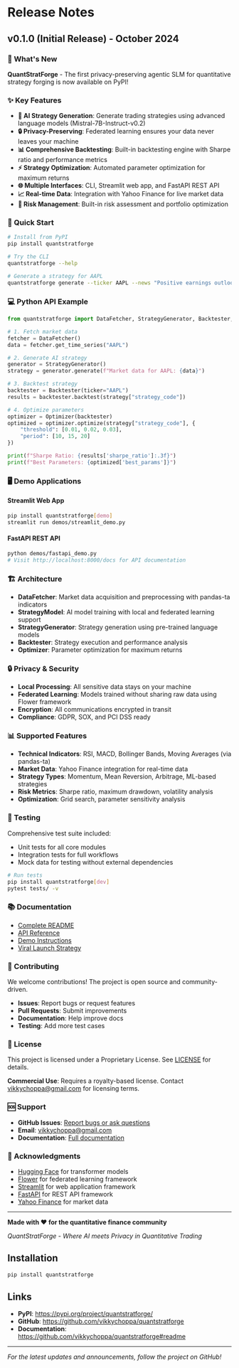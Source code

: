 # Release Notes

## v0.1.0 (Initial Release) - October 2024

### 🎉 What's New

**QuantStratForge** - The first privacy-preserving agentic SLM for quantitative strategy forging is now available on PyPI!

### ✨ Key Features

- **🤖 AI Strategy Generation**: Generate trading strategies using advanced language models (Mistral-7B-Instruct-v0.2)
- **🔒 Privacy-Preserving**: Federated learning ensures your data never leaves your machine
- **📊 Comprehensive Backtesting**: Built-in backtesting engine with Sharpe ratio and performance metrics
- **⚡ Strategy Optimization**: Automated parameter optimization for maximum returns
- **🌐 Multiple Interfaces**: CLI, Streamlit web app, and FastAPI REST API
- **📈 Real-time Data**: Integration with Yahoo Finance for live market data
- **🎯 Risk Management**: Built-in risk assessment and portfolio optimization

### 🚀 Quick Start

```bash
# Install from PyPI
pip install quantstratforge

# Try the CLI
quantstratforge --help

# Generate a strategy for AAPL
quantstratforge generate --ticker AAPL --news "Positive earnings outlook"
```

### 💻 Python API Example

```python
from quantstratforge import DataFetcher, StrategyGenerator, Backtester, Optimizer

# 1. Fetch market data
fetcher = DataFetcher()
data = fetcher.get_time_series("AAPL")

# 2. Generate AI strategy
generator = StrategyGenerator()
strategy = generator.generate(f"Market data for AAPL: {data}")

# 3. Backtest strategy
backtester = Backtester(ticker="AAPL")
results = backtester.backtest(strategy["strategy_code"])

# 4. Optimize parameters
optimizer = Optimizer(backtester)
optimized = optimizer.optimize(strategy["strategy_code"], {
    "threshold": [0.01, 0.02, 0.03],
    "period": [10, 15, 20]
})

print(f"Sharpe Ratio: {results['sharpe_ratio']:.3f}")
print(f"Best Parameters: {optimized['best_params']}")
```

### 🖥️ Demo Applications

#### Streamlit Web App
```bash
pip install quantstratforge[demo]
streamlit run demos/streamlit_demo.py
```

#### FastAPI REST API
```bash
python demos/fastapi_demo.py
# Visit http://localhost:8000/docs for API documentation
```

### 🏗️ Architecture

- **DataFetcher**: Market data acquisition and preprocessing with pandas-ta indicators
- **StrategyModel**: AI model training with local and federated learning support
- **StrategyGenerator**: Strategy generation using pre-trained language models
- **Backtester**: Strategy execution and performance analysis
- **Optimizer**: Parameter optimization for maximum returns

### 🔒 Privacy & Security

- **Local Processing**: All sensitive data stays on your machine
- **Federated Learning**: Models trained without sharing raw data using Flower framework
- **Encryption**: All communications encrypted in transit
- **Compliance**: GDPR, SOX, and PCI DSS ready

### 📊 Supported Features

- **Technical Indicators**: RSI, MACD, Bollinger Bands, Moving Averages (via pandas-ta)
- **Market Data**: Yahoo Finance integration for real-time data
- **Strategy Types**: Momentum, Mean Reversion, Arbitrage, ML-based strategies
- **Risk Metrics**: Sharpe ratio, maximum drawdown, volatility analysis
- **Optimization**: Grid search, parameter sensitivity analysis

### 🧪 Testing

Comprehensive test suite included:
- Unit tests for all core modules
- Integration tests for full workflows
- Mock data for testing without external dependencies

```bash
# Run tests
pip install quantstratforge[dev]
pytest tests/ -v
```

### 📚 Documentation

- [Complete README](https://github.com/vikkychoppa/quantstratforge#readme)
- [API Reference](https://github.com/vikkychoppa/quantstratforge#api-reference)
- [Demo Instructions](https://github.com/vikkychoppa/quantstratforge/blob/main/DEMO_INSTRUCTIONS.md)
- [Viral Launch Strategy](https://github.com/vikkychoppa/quantstratforge/blob/main/VIRAL_LAUNCH_STRATEGY.md)

### 🤝 Contributing

We welcome contributions! The project is open source and community-driven.

- **Issues**: Report bugs or request features
- **Pull Requests**: Submit improvements
- **Documentation**: Help improve docs
- **Testing**: Add more test cases

### 📄 License

This project is licensed under a Proprietary License. See [LICENSE](LICENSE) for details.

**Commercial Use**: Requires a royalty-based license. Contact [vikkychoppa@gmail.com](mailto:vikkychoppa@gmail.com) for licensing terms.

### 🆘 Support

- **GitHub Issues**: [Report bugs or ask questions](https://github.com/vikkychoppa/quantstratforge/issues)
- **Email**: [vikkychoppa@gmail.com](mailto:vikkychoppa@gmail.com)
- **Documentation**: [Full documentation](https://github.com/vikkychoppa/quantstratforge#readme)

### 🌟 Acknowledgments

- [Hugging Face](https://huggingface.co/) for transformer models
- [Flower](https://flower.dev/) for federated learning framework
- [Streamlit](https://streamlit.io/) for web application framework
- [FastAPI](https://fastapi.tiangolo.com/) for REST API framework
- [Yahoo Finance](https://finance.yahoo.com/) for market data

---

**Made with ❤️ for the quantitative finance community**

*QuantStratForge - Where AI meets Privacy in Quantitative Trading*

## Installation

```bash
pip install quantstratforge
```

## Links

- **PyPI**: https://pypi.org/project/quantstratforge/
- **GitHub**: https://github.com/vikkychoppa/quantstratforge
- **Documentation**: https://github.com/vikkychoppa/quantstratforge#readme

---

*For the latest updates and announcements, follow the project on GitHub!*
